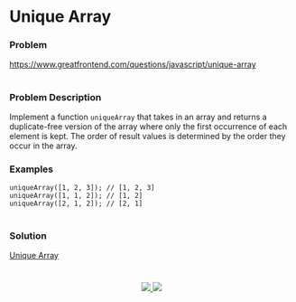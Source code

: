 # Unique Array

### Problem

https://www.greatfrontend.com/questions/javascript/unique-array

#

### Problem Description

Implement a function `uniqueArray` that takes in an array and returns a duplicate-free version of the array where only the first occurrence of each element is kept. The order of result values is determined by the order they occur in the array.


### Examples

```
uniqueArray([1, 2, 3]); // [1, 2, 3]
uniqueArray([1, 1, 2]); // [1, 2]
uniqueArray([2, 1, 2]); // [2, 1]

```

#

### Solution

[Unique Array](./uniqueArray.js)

#

<p align="center">
	<a href="https://github.com/ghoshsuman845" alt="Github" title="github">
       <img src="https://img.shields.io/badge/Followe_Me_For_More_Useful_Repos-15k?style=for-the-badge&color=2088FF&logo=github&logoColor=fff"/>
    </a>
    <a href="https://github.com/ghoshsuman845/ghoshsuman845" alt="Github Stars" title="Star Mark Repo">
        <img src="https://img.shields.io/badge/Shower_stars_if_you_like_my_repos-15k?style=for-the-badge&color=ffd000&logo=apachespark&logoColor=black"/>
    </a>
</p>
